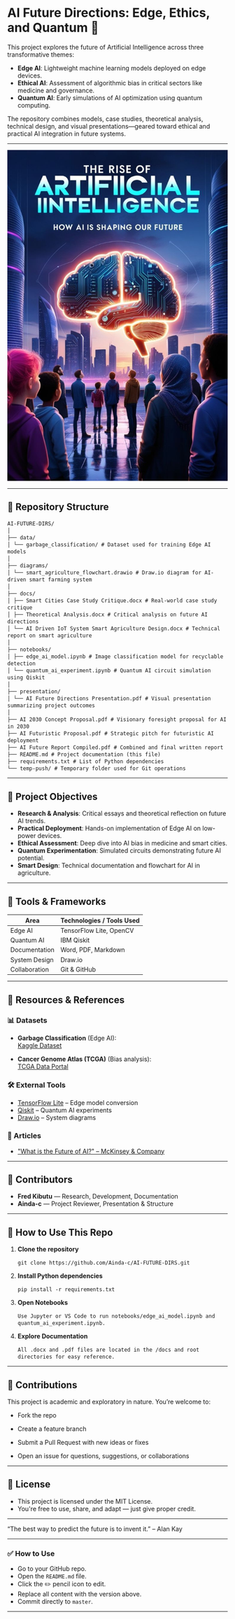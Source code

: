 # AI Future Directions: Edge, Ethics, and Quantum 🚀


This project explores the future of Artificial Intelligence across three transformative themes:

- **Edge AI**: Lightweight machine learning models deployed on edge devices.
- **Ethical AI**: Assessment of algorithmic bias in critical sectors like medicine and governance.
- **Quantum AI**: Early simulations of AI optimization using quantum computing.

The repository combines models, case studies, theoretical analysis, technical design, and visual presentations—geared toward ethical and practical AI integration in future systems.

---

![The Rise of Artificial Intelligence – How AI is Shaping Our Future](https://github.com/Ainda-c/AI-FUTURE-DIRS/blob/main/AI%20Ascendant_%20Shaping%20the%20Future%20Ahead.jpeg?raw=true)

---

## 📁 Repository Structure

```
AI-FUTURE-DIRS/
│
├── data/
│ └── garbage_classification/ # Dataset used for training Edge AI models
│
├── diagrams/
│ └── smart_agriculture_flowchart.drawio # Draw.io diagram for AI-driven smart farming system
│
├── docs/
│ ├── Smart Cities Case Study Critique.docx # Real-world case study critique
│ ├── Theoretical Analysis.docx # Critical analysis on future AI directions
│ └── AI Driven IoT System Smart Agriculture Design.docx # Technical report on smart agriculture
│
├── notebooks/
│ ├── edge_ai_model.ipynb # Image classification model for recyclable detection
│ └── quantum_ai_experiment.ipynb # Quantum AI circuit simulation using Qiskit
│
├── presentation/
│ └── AI Future Directions Presentation.pdf # Visual presentation summarizing project outcomes
│
├── AI 2030 Concept Proposal.pdf # Visionary foresight proposal for AI in 2030
├── AI Futuristic Proposal.pdf # Strategic pitch for futuristic AI deployment
├── AI Future Report Compiled.pdf # Combined and final written report
├── README.md # Project documentation (this file)
├── requirements.txt # List of Python dependencies
└── temp-push/ # Temporary folder used for Git operations
```

---

## 🎯 Project Objectives

- **Research & Analysis**: Critical essays and theoretical reflection on future AI trends.
- **Practical Deployment**: Hands-on implementation of Edge AI on low-power devices.
- **Ethical Assessment**: Deep dive into AI bias in medicine and smart cities.
- **Quantum Experimentation**: Simulated circuits demonstrating future AI potential.
- **Smart Design**: Technical documentation and flowchart for AI in agriculture.

---

## 🧰 Tools & Frameworks

| Area           | Technologies / Tools Used |
|----------------|---------------------------|
| Edge AI        | TensorFlow Lite, OpenCV   |
| Quantum AI     | IBM Qiskit                |
| Documentation  | Word, PDF, Markdown       |
| System Design  | Draw.io                   |
| Collaboration  | Git & GitHub              |

---

## 🔗 Resources & References

### 📊 Datasets
- **Garbage Classification** (Edge AI):  
  [Kaggle Dataset](https://www.kaggle.com/datasets/mostafaabla/garbage-classification)

- **Cancer Genome Atlas (TCGA)** (Bias analysis):  
  [TCGA Data Portal](https://portal.gdc.cancer.gov/)

### 🛠 External Tools
- [TensorFlow Lite](https://www.tensorflow.org/lite) – Edge model conversion
- [Qiskit](https://quantum.ibm.com/) – Quantum AI experiments
- [Draw.io](https://app.diagrams.net/) – System diagrams

### 📖 Articles
- ["What is the Future of AI?" – McKinsey & Company](https://www.mckinsey.com/featured-insights/mckinsey-explainers/what-is-the-future-of-ai)

---

## 👥 Contributors

- **Fred Kibutu** — Research, Development, Documentation  
- **Ainda-c** — Project Reviewer, Presentation & Structure

---

## 🧪 How to Use This Repo

1. **Clone the repository**
   ```
   git clone https://github.com/Ainda-c/AI-FUTURE-DIRS.git

 2. **Install Python dependencies**
    ```
    pip install -r requirements.txt

 3. **Open Notebooks**
    ```
    Use Jupyter or VS Code to run notebooks/edge_ai_model.ipynb and quantum_ai_experiment.ipynb.

  4. **Explore Documentation**
     ```
     All .docx and .pdf files are located in the /docs and root directories for easy reference.

 ---


   ## 🤝 Contributions
   This project is academic and exploratory in nature. You’re welcome to:

- Fork the repo

- Create a feature branch

- Submit a Pull Request with new ideas or fixes

- Open an issue for questions, suggestions, or collaborations

---

  ## 📘 License
- This project is licensed under the MIT License.
- You're free to use, share, and adapt — just give proper credit.

---

  “The best way to predict the future is to invent it.” – Alan Kay
  
---

### ✅ How to Use

- Go to your GitHub repo.
- Open the `README.md` file.
- Click the ✏️ pencil icon to edit.
- Replace all content with the version above.
- Commit directly to `master`.
---

  





